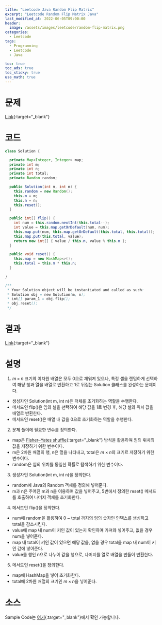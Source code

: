 ```yaml
---
title: "Leetcode Java Random Flip Matrix"
excerpt: "Leetcode Random Flip Matrix Java"
last_modified_at: 2022-06-05T09:00:00
header:
  image: /assets/images/leetcode/random-flip-matrix.png
categories:
  - Leetcode
tags:
  - Programming
  - Leetcode
  - Java

toc: true
toc_ads: true
toc_sticky: true
use_math: true
---
```

# 문제
[Link](https://leetcode.com/problems/random-flip-matrix/){:target="_blank"}

# 코드
```java
class Solution {

  private Map<Integer, Integer> map;
  private int m;
  private int n;
  private int total;
  private Random random;

  public Solution(int m, int n) {
    this.random = new Random();
    this.m = m;
    this.n = n;
    this.reset();
  }

  public int[] flip() {
    int num = this.random.nextInt(this.total--);
    int value = this.map.getOrDefault(num, num);
    this.map.put(num, this.map.getOrDefault(this.total, this.total));
    this.map.put(this.total, value);
    return new int[] { value / this.n, value % this.n };
  }

  public void reset() {
    this.map = new HashMap<>();
    this.total = this.m * this.n;
  }

}

/**
 * Your Solution object will be instantiated and called as such:
 * Solution obj = new Solution(m, n);
 * int[] param_1 = obj.flip();
 * obj.reset();
 */
```

# 결과
[Link](https://leetcode.com/submissions/detail/714531703/){:target="_blank"}

# 설명
1. $m \times n$ 크기의 이차원 배열은 모두 0으로 채워져 있으나, 특정 셀을 랜덤하게 선택하여 해당 행과 열을 배열로 반환하고 1로 뒤집는 Solution 클래스를 완성하는 문제이다.
- 생성자인 Solution(int m, int n)은 객체를 초기화하는 역할을 수행한다.
- 메서드인 flip()은 임의 셀을 선택하여 해당 값을 1로 변경 후, 해당 셀의 위치 값을 배열로 반환한다.
- 메서드인 reset()은 배열 내 값을 0으로 초기화하는 역할을 수행한다.

2. 문제 풀이에 필요한 변수를 정의한다.
- map은 [Fisher–Yates shuffle](https://en.wikipedia.org/wiki/Fisher%E2%80%93Yates_shuffle){:target="_blank"} 방식을 활용하여 임의 위치의 값을 저장하기 위한 변수이다.
- m은 2차원 배열의 행, n은 열을 나타내고, total은 $m \times n$의 크기르 저장하기 위한 변수이다.
- random은 임의 위치를 동일한 확률로 탐색하기 위한 변수이다.

3. 생성자인 Solution(int m, int n)을 정의한다.
- random에 Java의 Random 객체를 정의해 넣어준다.
- m과 n은 주어진 m과 n을 이용하여 값을 넣어주고, 5번에서 정의한 reset() 메서드를 호출하여 나머지 객체를 초기화한다.

4. 메서드인 flip()을 정의한다.
- num에 random을 활용하여 0 ~ total 까지의 임의 숫자인 인덱스를 생성하고 total을 감소시킨다.
- value에 map 내 num이 키인 값이 있는지 확인하여 가져와 넣어주고, 없을 경우 num을 넣어준다.
- map 내 total이 키인 값이 있으면 해당 값을, 없을 경우 total을 map 내 num이 키인 값에 넣어준다.
- value를 행인 n으로 나누어 값을 행으로, 나머지를 열로 배열을 만들어 반환한다.

5. 메서드인 reset()을 정의한다.
- map에 HashMap을 넣어 초기화한다.
- total에 2차원 배열의 크기인 $m \times n$을 넣어준다.

# 소스
Sample Code는 [여기](https://github.com/GracefulSoul/leetcode/blob/master/src/main/java/gracefulsoul/object/solution/random/flip/Solution.java){:target="_blank"}에서 확인 가능합니다.